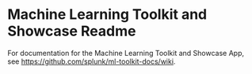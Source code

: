 # Machine Learning Toolkit and Showcase Readme

For documentation for the Machine Learning Toolkit and Showcase App, see https://github.com/splunk/ml-toolkit-docs/wiki.
